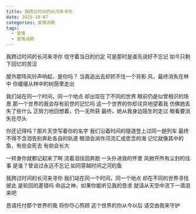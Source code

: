```yaml
---
title: 我跨过时间的长河来寻你
date: 2020-10-07
categories: 爱情诗歌
tags:
  - 爱情
  - 爱情诗歌
---
```


我跨过时间的长河来寻你
信守着当日的约定
可是那时是谁先说好不忘记
如今只剩下回忆的苦涩
<!--more-->
屋外那阵风铃声响起，是你吗？
当我追出去却抓不住一个背影
风，最终消失在林中
你缓缓从林中的树荫里走出

我们站在同一个时间，同一个地点
却出现在了不同的世界
眼前仍是似曾相识的场景
那一个世界的我会存有前世的记忆吗
这一个世界的你却诧异地望着我
仿佛她丢失了些什么
正努力地回想着，仍一无所获
最终，她从我身边陌生的走过
眼看要消失在尽头

你还记得吗？那片天空写着你的名字
我们沿着时间的隧道登上过同一趟列车
最终不得不含泪告别奔赴各自的轨道
眼泪会淌作河流汇成思念的海
记忆就像其中的鱼，有些会死去
有些会长大

一转身你就都记起来了啊
流着泪往回奔跑
一头扑进我的怀里
风掀开所有尘封的往事
是谁？曾说过永远不忘记
如同穿越时间之河的鱼

我跨过时间的长河来寻你
我们站在同一个时间，同一个地点
却在不同的世界寻找彼此
是轮回的差错吗
命运之神，如果你能听见我的恳求
就请从天空中流下一滴泪来吧

恳请托付那个世界的我
将你尽心照顾
这个世界的你从今以后
请交由我来守护